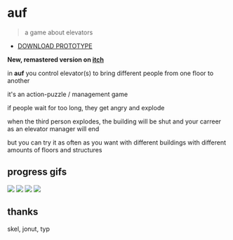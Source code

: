 # auf

> a game about elevators

* [DOWNLOAD PROTOTYPE](https://github.com/Werninator/auf/releases/tag/v0.2.0-alpha)

**New, remastered version on [itch](https://spookyfistpump.itch.io/auf)**

in **auf** you control elevator(s) to bring different people from one floor to another

it's an action-puzzle / management game

if people wait for too long, they get angry and explode

when the third person explodes, the building will be shut and your carreer as an elevator manager will end

but you can try it as often as you want with different buildings with different amounts of floors and structures

## progress gifs

![](https://thumbs.gfycat.com/WhoppingShadowyJunco-size_restricted.gif)
![](https://thumbs.gfycat.com/WavyInsecureKagu-size_restricted.gif)
![](https://thumbs.gfycat.com/PalatableCreamyAnophelesmosquito-size_restricted.gif)
![](https://thumbs.gfycat.com/UnnaturalIdolizedHorsemouse-size_restricted.gif)

## thanks

skel, jonut, typ
